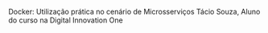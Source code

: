 Docker: Utilização prática no cenário de Microsserviços
Tácio Souza, Aluno do curso na Digital Innovation One


